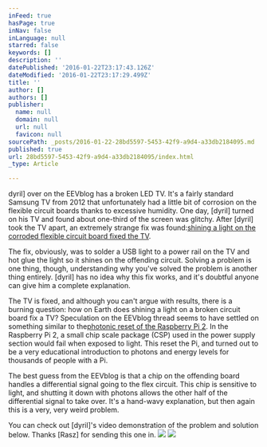 ```yaml
---
inFeed: true
hasPage: true
inNav: false
inLanguage: null
starred: false
keywords: []
description: ''
datePublished: '2016-01-22T23:17:43.126Z'
dateModified: '2016-01-22T23:17:29.499Z'
title: ''
author: []
authors: []
publisher:
  name: null
  domain: null
  url: null
  favicon: null
sourcePath: _posts/2016-01-22-28bd5597-5453-42f9-a9d4-a33db2184095.md
published: true
url: 28bd5597-5453-42f9-a9d4-a33db2184095/index.html
_type: Article

---
```

dyril\] over on the EEVblog has a broken LED TV. It's a fairly standard Samsung TV from 2012 that unfortunately had a little bit of corrosion on the flexible circuit boards thanks to excessive humidity. One day, \[dyril\] turned on his TV and found about one-third of the screen was glitchy. After \[dyril\] took the TV apart, an extremely strange fix was found:[shining a light on the corroded flexible circuit board fixed the TV][0].

The fix, obviously, was to solder a USB light to a power rail on the TV and hot glue the light so it shines on the offending circuit. Solving a problem is one thing, though, understanding why you've solved the problem is another thing entirely. \[dyril\] has no idea why this fix works, and it's doubtful anyone can give him a complete explanation.

The TV is fixed, and although you can't argue with results, there is a burning question: how on Earth does shining a light on a broken circuit board fix a TV? Speculation on the EEVblog thread seems to have settled on something similar to the[photonic reset of the Raspberry Pi 2][1]. In the Raspberry Pi 2, a small chip scale package (CSP) used in the power supply section would fail when exposed to light. This reset the Pi, and turned out to be a very educational introduction to photons and energy levels for thousands of people with a Pi.

The best guess from the EEVblog is that a chip on the offending board handles a differential signal going to the flex circuit. This chip is sensitive to light, and shutting it down with photons allows the other half of the differential signal to take over. It's a hand-wavy explanation, but then again this is a very, very weird problem.

You can check out \[dyril\]'s video demonstration of the problem and solution below. Thanks \[Rasz\] for sending this one in.
![](https://the-grid-user-content.s3-us-west-2.amazonaws.com/9ff87f06-d07d-4d69-adee-fcac2a139d6b.jpg)
![](https://the-grid-user-content.s3-us-west-2.amazonaws.com/48ac68e7-c1b6-49b0-b443-7b71b60ec338.jpg)

[0]: http://www.eevblog.com/forum/repair/why-does-applying-light-onto-a-mylar-ribbon-%27fix%27-my-tv/
[1]: http://hackaday.com/2015/02/08/photonic-reset-of-the-raspberry-pi-2/
